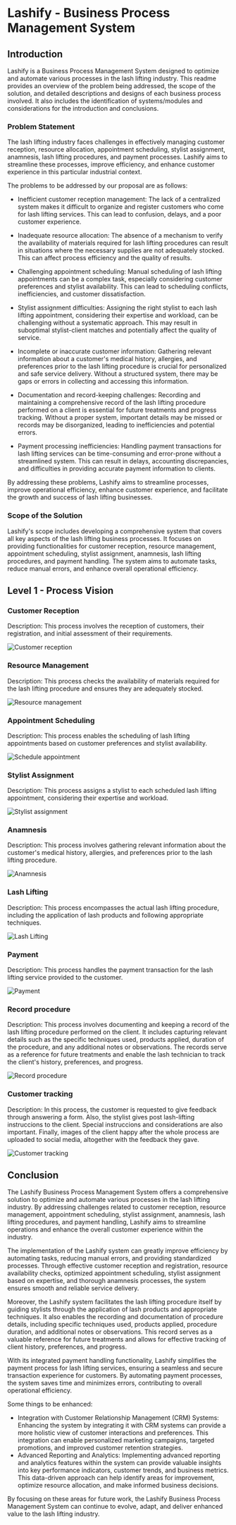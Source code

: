 # Lashify - Business Process Management System
## Introduction

Lashify is a Business Process Management System designed to optimize and automate various processes in the lash lifting industry. This readme provides an overview of the problem being addressed, the scope of the solution, and detailed descriptions and designs of each business process involved. It also includes the identification of systems/modules and considerations for the introduction and conclusions.

### Problem Statement

The lash lifting industry faces challenges in effectively managing customer reception, resource allocation, appointment scheduling, stylist assignment, anamnesis, lash lifting procedures, and payment processes. Lashify aims to streamline these processes, improve efficiency, and enhance customer experience in this particular industrial context.

The problems to be addressed by our proposal are as follows:

- Inefficient customer reception management: The lack of a centralized system makes it difficult to organize and register customers who come for lash lifting services. This can lead to confusion, delays, and a poor customer experience.

- Inadequate resource allocation: The absence of a mechanism to verify the availability of materials required for lash lifting procedures can result in situations where the necessary supplies are not adequately stocked. This can affect process efficiency and the quality of results.

- Challenging appointment scheduling: Manual scheduling of lash lifting appointments can be a complex task, especially considering customer preferences and stylist availability. This can lead to scheduling conflicts, inefficiencies, and customer dissatisfaction.

- Stylist assignment difficulties: Assigning the right stylist to each lash lifting appointment, considering their expertise and workload, can be challenging without a systematic approach. This may result in suboptimal stylist-client matches and potentially affect the quality of service.

- Incomplete or inaccurate customer information: Gathering relevant information about a customer's medical history, allergies, and preferences prior to the lash lifting procedure is crucial for personalized and safe service delivery. Without a structured system, there may be gaps or errors in collecting and accessing this information.

- Documentation and record-keeping challenges: Recording and maintaining a comprehensive record of the lash lifting procedure performed on a client is essential for future treatments and progress tracking. Without a proper system, important details may be missed or records may be disorganized, leading to inefficiencies and potential errors.

- Payment processing inefficiencies: Handling payment transactions for lash lifting services can be time-consuming and error-prone without a streamlined system. This can result in delays, accounting discrepancies, and difficulties in providing accurate payment information to clients.

By addressing these problems, Lashify aims to streamline processes, improve operational efficiency, enhance customer experience, and facilitate the growth and success of lash lifting businesses.

### Scope of the Solution

Lashify's scope includes developing a comprehensive system that covers all key aspects of the lash lifting business processes. It focuses on providing functionalities for customer reception, resource management, appointment scheduling, stylist assignment, anamnesis, lash lifting procedures, and payment handling. The system aims to automate tasks, reduce manual errors, and enhance overall operational efficiency.

## Level 1 - Process Vision

### Customer Reception

Description: This process involves the reception of customers, their registration, and initial assessment of their requirements.

![Customer reception](https://github.com/tomassar/Lashify/assets/71415654/b0147737-fd4e-412e-96e4-a6d768d22b0c)

### Resource Management

Description: This process checks the availability of materials required for the lash lifting procedure and ensures they are adequately stocked.

![Resource management](https://github.com/tomassar/Lashify/assets/71415654/46229a24-13cf-4de1-b7cb-72fcbedf17a0)

### Appointment Scheduling

Description: This process enables the scheduling of lash lifting appointments based on customer preferences and stylist availability.

![Schedule appointment](https://github.com/tomassar/Lashify/assets/71415654/e0b37582-75ef-4da1-ba6b-3676aef63943)

### Stylist Assignment

Description: This process assigns a stylist to each scheduled lash lifting appointment, considering their expertise and workload.

![Stylist assignment](https://github.com/tomassar/Lashify/assets/71415654/3eb86e5c-2394-437f-a8f6-d07d2ffd638f)

### Anamnesis

Description: This process involves gathering relevant information about the customer's medical history, allergies, and preferences prior to the lash lifting procedure.

![Anamnesis](https://github.com/tomassar/Lashify/assets/71415654/7b6ed057-0be0-4062-a8d6-c00c5c664131)

### Lash Lifting

Description: This process encompasses the actual lash lifting procedure, including the application of lash products and following appropriate techniques.

![Lash Lifting](https://github.com/tomassar/Lashify/assets/71415654/4a425bbd-1e5d-49e3-9a79-e9ad45e36ced)

### Payment

Description: This process handles the payment transaction for the lash lifting service provided to the customer.

![Payment](https://github.com/tomassar/Lashify/assets/71415654/9da6e592-614d-40db-a863-74a26c2c7193)

### Record procedure

Description: This process involves documenting and keeping a record of the lash lifting procedure performed on the client. It includes capturing relevant details such as the specific techniques used, products applied, duration of the procedure, and any additional notes or observations. The records serve as a reference for future treatments and enable the lash technician to track the client's history, preferences, and progress. 

![Record procedure](https://github.com/tomassar/Lashify/assets/71415654/a6400f80-9fbb-4fc6-8d28-1c0ed0baede1)

### Customer tracking

Description: In this process, the customer is requested to give feedback through answering a form. Also, the stylist gives post lash-lifting instruccions to the client. Special instruccions and considerations are also important. Finally, images of the client happy after the whole process are uploaded to social media, altogether with the feedback they gave.

![Customer tracking](https://github.com/tomassar/Lashify/assets/71415654/3822aed5-451f-4250-a463-684d98992b87)

## Conclusion

The Lashify Business Process Management System offers a comprehensive solution to optimize and automate various processes in the lash lifting industry. By addressing challenges related to customer reception, resource management, appointment scheduling, stylist assignment, anamnesis, lash lifting procedures, and payment handling, Lashify aims to streamline operations and enhance the overall customer experience within the industry.

The implementation of the Lashify system can greatly improve efficiency by automating tasks, reducing manual errors, and providing standardized processes. Through effective customer reception and registration, resource availability checks, optimized appointment scheduling, stylist assignment based on expertise, and thorough anamnesis processes, the system ensures smooth and reliable service delivery.

Moreover, the Lashify system facilitates the lash lifting procedure itself by guiding stylists through the application of lash products and appropriate techniques. It also enables the recording and documentation of procedure details, including specific techniques used, products applied, procedure duration, and additional notes or observations. This record serves as a valuable reference for future treatments and allows for effective tracking of client history, preferences, and progress.

With its integrated payment handling functionality, Lashify simplifies the payment process for lash lifting services, ensuring a seamless and secure transaction experience for customers. By automating payment processes, the system saves time and minimizes errors, contributing to overall operational efficiency.

Some things to be enhanced:
- Integration with Customer Relationship Management (CRM) Systems: Enhancing the system by integrating it with CRM systems can provide a more holistic view of customer interactions and preferences. This integration can enable personalized marketing campaigns, targeted promotions, and improved customer retention strategies.
- Advanced Reporting and Analytics: Implementing advanced reporting and analytics features within the system can provide valuable insights into key performance indicators, customer trends, and business metrics. This data-driven approach can help identify areas for improvement, optimize resource allocation, and make informed business decisions.

By focusing on these areas for future work, the Lashify Business Process Management System can continue to evolve, adapt, and deliver enhanced value to the lash lifting industry.
